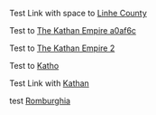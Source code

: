 Test Link with space to [Linhe County](context/realms.md#Linhe%20County)

Test to [The Kathan Empire a0af6c](context/realms.md#The%20Kathan%20Empire%20a0af6c)

Test to [The Kathan Empire 2](context/realms.md#The+Kathan+Empire+2)

Test to [Katho](context/realms.md#^a0af6c)

Test Link with [Kathan](context/realms.md#^a0af6c)

test [Romburghia](context/realms.md#Romburghia)

